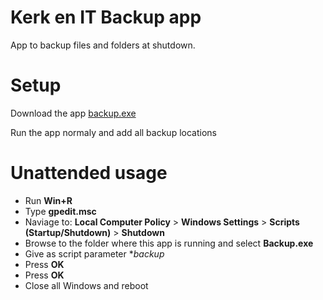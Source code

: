 # Kerk en IT Backup app
App to backup files and folders at shutdown.

# Setup
Download the app [backup.exe](https://github.com/kerkenit/nl.kerkenit.backup/releases/download/v1.0.0/Backup.exe)

Run the app normaly and add all backup locations

# Unattended usage
- Run **Win+R**
- Type **gpedit.msc**
- Naviage to: **Local Computer Policy** > **Windows Settings** > **Scripts (Startup/Shutdown)** > **Shutdown**
- Browse to the folder where this app is running and select **Backup.exe**
- Give as script parameter **backup*
- Press **OK**
- Press **OK**
- Close all Windows and reboot
